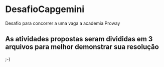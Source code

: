 # DesafioCapgemini
Desafio para concorrer a uma vaga a academia Proway
## As atividades propostas seram divididas em 3 arquivos para melhor demonstrar sua resolução 
;-)